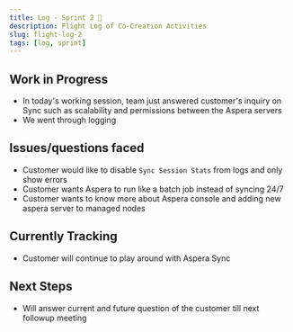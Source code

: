 ```yaml
---
title: Log - Sprint 2 🛫
description: Flight Log of Co-Creation Activities
slug: flight-log-2
tags: [log, sprint]
---
```


## Work in Progress

- In today's working session, team just answered customer's inquiry on Sync such as scalability and permissions between the Aspera servers
- We went through logging

## Issues/questions faced

- Customer would like to disable `Sync Session Stats` from logs and only show errors
- Customer wants Aspera to run like a batch job instead of syncing 24/7
- Customer wants to know more about Aspera console and adding new aspera server to managed nodes

## Currently Tracking

- Customer will continue to play around with Aspera Sync

## Next Steps

- Will answer current and future question of the customer till next followup meeting
